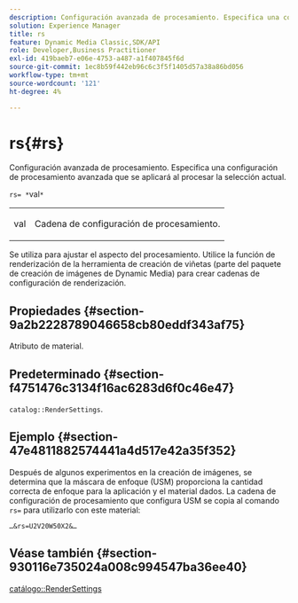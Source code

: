 ```yaml
---
description: Configuración avanzada de procesamiento. Especifica una configuración de procesamiento avanzada que se aplicará al procesar la selección actual.
solution: Experience Manager
title: rs
feature: Dynamic Media Classic,SDK/API
role: Developer,Business Practitioner
exl-id: 419baeb7-e06e-4753-a487-a1f407845f6d
source-git-commit: 1ec8b59f442eb96c6c3f5f1405d57a38a86bd056
workflow-type: tm+mt
source-wordcount: '121'
ht-degree: 4%

---
```


# rs{#rs}

Configuración avanzada de procesamiento. Especifica una configuración de procesamiento avanzada que se aplicará al procesar la selección actual.

`rs= *`val`*`

<table id="simpletable_4B028996E5824FC18B9749D1A6A3C2E3"> 
 <tr class="strow"> 
  <td class="stentry"> <p><span class="varname"> val</span> </p> </td> 
  <td class="stentry"> <p>Cadena de configuración de procesamiento. </p></td> 
 </tr> 
</table>

Se utiliza para ajustar el aspecto del procesamiento. Utilice la función de renderización de la herramienta de creación de viñetas (parte del paquete de creación de imágenes de Dynamic Media) para crear cadenas de configuración de renderización.

## Propiedades {#section-9a2b2228789046658cb80eddf343af75}

Atributo de material.

## Predeterminado {#section-f4751476c3134f16ac6283d6f0c46e47}

`catalog::RenderSettings`.

## Ejemplo {#section-47e4811882574441a4d517e42a35f352}

Después de algunos experimentos en la creación de imágenes, se determina que la máscara de enfoque (USM) proporciona la cantidad correcta de enfoque para la aplicación y el material dados. La cadena de configuración de procesamiento que configura USM se copia al comando `rs=` para utilizarlo con este material:

`…&rs=U2V20W50X2&…`

## Véase también {#section-930116e735024a008c994547ba36ee40}

[catálogo::RenderSettings](../../../../../ir-api/material-cat/image-rendering-api-ref/c-ir-material-catalog/c-ir-material-data-reference/r-ir-rendersettings-dataref.md#reference-9ce753ae4096455eadcc12ac064de711)
